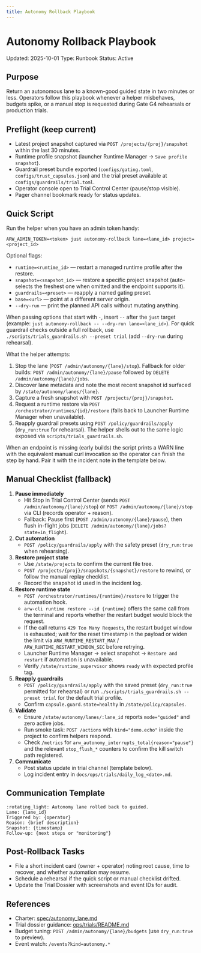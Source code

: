 ```yaml
---
title: Autonomy Rollback Playbook
---
```


# Autonomy Rollback Playbook

Updated: 2025-10-01
Type: Runbook
Status: Active

## Purpose

Return an autonomous lane to a known-good guided state in two minutes or less. Operators follow this playbook whenever a helper misbehaves, budgets spike, or a manual stop is requested during Gate G4 rehearsals or production trials.

## Preflight (keep current)

- Latest project snapshot captured via `POST /projects/{proj}/snapshot` within the last 30 minutes.
- Runtime profile snapshot (launcher Runtime Manager → `Save profile snapshot`).
- Guardrail preset bundle exported (`configs/gating.toml`, `configs/trust_capsules.json`) and the trial preset available at `configs/guardrails/trial.toml`.
- Operator console open to Trial Control Center (pause/stop visible).
- Pager channel bookmark ready for status updates.

## Quick Script

Run the helper when you have an admin token handy:

```
ARW_ADMIN_TOKEN=<token> just autonomy-rollback lane=<lane_id> project=<project_id>
```

Optional flags:

- `runtime=<runtime_id>` — restart a managed runtime profile after the restore.
- `snapshot=<snapshot_id>` — restore a specific project snapshot (auto-selects the freshest one when omitted and the endpoint supports it).
- `guardrails=<preset>` — reapply a named gating preset.
- `base=<url>` — point at a different server origin.
- `--dry-run` — print the planned API calls without mutating anything.

When passing options that start with `-`, insert `--` after the `just` target (example: `just autonomy-rollback -- --dry-run lane=<lane_id>`). For quick guardrail checks outside a full rollback, use `./scripts/trials_guardrails.sh --preset trial` (add `--dry-run` during rehearsal).

What the helper attempts:

1. Stop the lane (`POST /admin/autonomy/{lane}/stop`). Fallback for older builds: `POST /admin/autonomy/{lane}/pause` followed by `DELETE /admin/autonomy/{lane}/jobs`.
2. Discover lane metadata and note the most recent snapshot id surfaced by `/state/autonomy/lanes/{lane}`.
4. Capture a fresh snapshot with `POST /projects/{proj}/snapshot`.
5. Request a runtime restore via `POST /orchestrator/runtimes/{id}/restore` (falls back to Launcher Runtime Manager when unavailable).
6. Reapply guardrail presets using `POST /policy/guardrails/apply` (`dry_run:true` for rehearsal). The helper shells out to the same logic exposed via `scripts/trials_guardrails.sh`.

When an endpoint is missing (early builds) the script prints a WARN line with the equivalent manual curl invocation so the operator can finish the step by hand. Pair it with the incident note in the template below.

## Manual Checklist (fallback)

1. **Pause immediately**
   - Hit Stop in Trial Control Center (sends `POST /admin/autonomy/{lane}/stop`) or `POST /admin/autonomy/{lane}/stop` via CLI (records operator + reason).
   - Fallback: Pause first (`POST /admin/autonomy/{lane}/pause`), then flush in-flight jobs (`DELETE /admin/autonomy/{lane}/jobs?state=in_flight`).
2. **Cut automation**
   - `POST /policy/guardrails/apply` with the safety preset (`dry_run:true` when rehearsing).
3. **Restore project state**
   - Use `/state/projects` to confirm the current file tree.
   - `POST /projects/{proj}/snapshots/{snapshot}/restore` to rewind, or follow the manual replay checklist.
   - Record the snapshot id used in the incident log.
4. **Restore runtime state**
   - `POST /orchestrator/runtimes/{runtime}/restore` to trigger the automation hook.
   - `arw-cli runtime restore --id {runtime}` offers the same call from the terminal and reports whether the restart budget would block the request.
   - If the call returns `429 Too Many Requests`, the restart budget window is exhausted; wait for the reset timestamp in the payload or widen the limit via `ARW_RUNTIME_RESTART_MAX` / `ARW_RUNTIME_RESTART_WINDOW_SEC` before retrying.
   - Launcher Runtime Manager → select snapshot → `Restore and restart` if automation is unavailable.
   - Verify `/state/runtime_supervisor` shows `ready` with expected profile tag.
5. **Reapply guardrails**
   - `POST /policy/guardrails/apply` with the saved preset (`dry_run:true` permitted for rehearsal) or run `./scripts/trials_guardrails.sh --preset trial` for the default trial profile.
   - Confirm `capsule.guard.state=healthy` in `/state/policy/capsules`.
6. **Validate**
   - Ensure `/state/autonomy/lanes/:lane_id` reports `mode="guided"` and zero active jobs.
   - Run smoke task: `POST /actions` with `kind="demo.echo"` inside the project to confirm helpers respond.
   - Check `/metrics` for `arw_autonomy_interrupts_total{reason="pause"}` and the relevant `stop_flush_*` counters to confirm the kill switch path registered.
7. **Communicate**
   - Post status update in trial channel (template below).
   - Log incident entry in `docs/ops/trials/daily_log_<date>.md`.

## Communication Template

```
:rotating_light: Autonomy lane rolled back to guided.
Lane: {lane_id}
Triggered by: {operator}
Reason: {brief description}
Snapshot: {timestamp}
Follow-up: {next steps or "monitoring"}
```

## Post-Rollback Tasks

- File a short incident card (owner + operator) noting root cause, time to recover, and whether automation may resume.
- Schedule a rehearsal if the quick script or manual checklist drifted.
- Update the Trial Dossier with screenshots and event IDs for audit.

## References

- Charter: [spec/autonomy_lane.md](../../spec/autonomy_lane.md)
- Trial dossier guidance: [ops/trials/README.md](README.md)
- Budget tuning: `POST /admin/autonomy/{lane}/budgets` (use `dry_run:true` to preview).
- Event watch: `/events?kind=autonomy.*`
